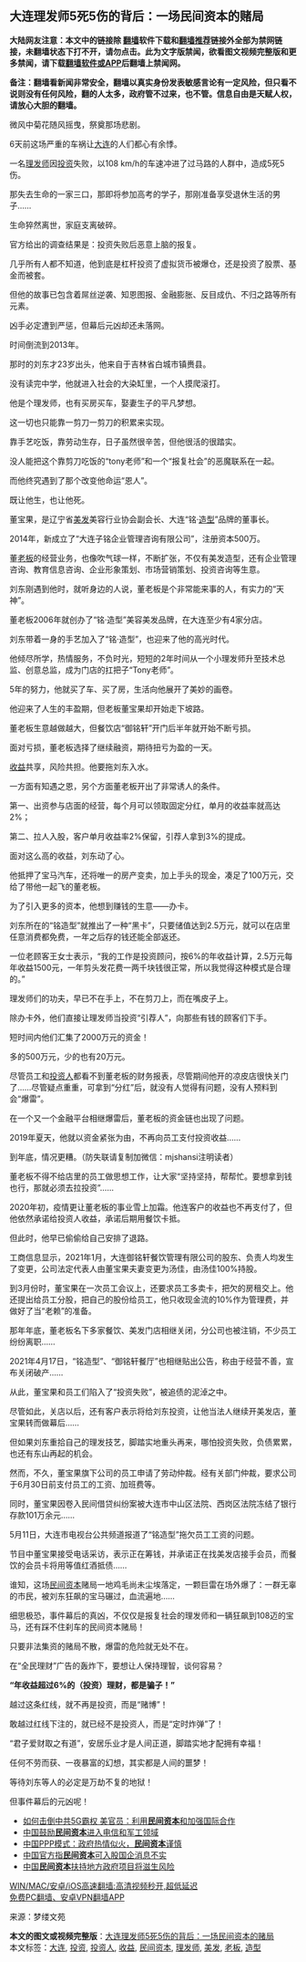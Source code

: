  <h2>大连理发师5死5伤的背后：一场民间资本的赌局</h2> <p class="notice"><b>大陆网友注意：本文中的链接除 <a href="https://github.com/bannedbook/fanqiang" >翻墙</a>软件下载和<a href="https://github.com/killgcd/justmysocks/blob/master/README.md">翻墙推荐</a>链接外全部为禁网链接，未翻墙状态下打不开，请勿点击。此为文字版禁闻，欲看图文视频完整版和更多禁闻，请下载<a href="https://github.com/bannedbook/fanqiang">翻墙软件或APP</a>后翻墙上禁闻网。</p><p>备注：翻墙看新闻非常安全，翻墙以真实身份发表敏感言论有一定风险，但只看不说则没有任何风险，翻的人太多，政府管不过来，也不管。信息自由是天赋人权，请放心大胆的翻墙。</b></p>  <div class="entry"> <p>微风中菊花随风摇曳，祭奠那场悲剧。</p> <p>6天前这场严重的车祸让<a href="https://www.bannedbook.org/bnews/tag/%e5%a4%a7%e8%bf%9e/" class="st_tag internal_tag" rel="tag" title="标签 大连 下的日志">大连</a>的人们都心有余悸。</p> <p>一名<a href="https://www.bannedbook.org/bnews/tag/%e7%90%86%e5%8f%91%e5%b8%88/" class="st_tag internal_tag" rel="tag" title="标签 理发师 下的日志">理发师</a>因<a href="https://www.bannedbook.org/bnews/tag/%e6%8a%95%e8%b5%84/" class="st_tag internal_tag" rel="tag" title="标签 投资 下的日志">投资</a>失败，以108 km/h的车速冲进了过马路的人群中，造成5死5伤。</p> <p>那失去生命的一家三口，那即将参加高考的学子，那刚准备享受退休生活的男子&#8230;&#8230;</p> <p>生命猝然离世，家庭支离破碎。</p> <p>官方给出的调查结果是：投资失败后恶意上脑的报复。</p> <p>几乎所有人都不知道，他到底是杠杆投资了虚拟货币被爆仓，还是投资了股票、基金而被套。</p> <p>但他的故事已包含着屌丝逆袭、知恩图报、金融膨胀、反目成仇、不归之路等所有元素。</p> <p>凶手必定遭到严惩，但幕后元凶却还未落网。</p> <p>时间倒流到2013年。</p> <p>那时的刘东才23岁出头，他来自于吉林省白城市镇赉县。</p> <p>没有读完中学，他就进入社会的大染缸里，一个人摸爬滚打。</p> <p>他是个理发师，也有买房买车，娶妻生子的平凡梦想。</p> <p>这一切也只能靠一剪刀一剪刀的积累来实现。</p> <p>靠手艺吃饭，靠劳动生存，日子虽然很辛苦，但他很活的很踏实。</p> <p>没人能把这个靠剪刀吃饭的“tony老师”和一个“报复社会”的恶魔联系在一起。</p> <p>而他终究遇到了那个改变他命运“恩人”。</p> <p>既让他生，也让他死。</p>  <p>董宝果，是辽宁省<a href="https://www.bannedbook.org/bnews/tag/%E7%BE%8E%E5%8F%91/" class="st_tag internal_tag" rel="tag" title="标签 美发 下的日志">美发</a>美容行业协会副会长、大连“铭·<a href="https://www.bannedbook.org/bnews/tag/%E9%80%A0%E5%9E%8B/" class="st_tag internal_tag" rel="tag" title="标签 造型 下的日志">造型</a>”品牌的董事长。</p> <p>2014年，新成立了“大连子铭企业管理咨询有限公司”，注册资本500万。</p> <p>董<a href="https://www.bannedbook.org/bnews/tag/%e8%80%81%e6%9d%bf/" class="st_tag internal_tag" rel="tag" title="标签 老板 下的日志">老板</a>的经营业务，也像吹气球一样，不断扩张，不仅有美发造型，还有企业管理咨询、教育信息咨询、企业形象策划、市场营销策划、投资咨询等生意。</p> <p>刘东刚遇到他时，就听身边的人说，董老板是个非常能来事的人，有实力的“天神”。</p> <p>董老板2006年就创办了“铭·造型”美容美发品牌，在大连至少有4家分店。</p> <p>刘东带着一身的手艺加入了“铭·造型”，也迎来了他的高光时代。</p> <p>他倾尽所学，热情服务，不负时光，短短的2年时间从一个小理发师升至技术总监、创意总监，成为门店的扛把子“Tony老师”。</p> <p>5年的努力，他就买了车、买了房，生活向他展开了美妙的画卷。</p> <p>他迎来了人生的丰盈期，但老板董宝果却开始走下坡路。</p> <p>董老板生意越做越大，但餐饮店“御铭轩”开门后半年就开始不断亏损。</p> <p>面对亏损，董老板选择了继续融资，期待扭亏为盈的一天。</p> <p><a href="https://www.bannedbook.org/bnews/tag/%E6%94%B6%E7%9B%8A/" class="st_tag internal_tag" rel="tag" title="标签 收益 下的日志">收益</a>共享，风险共担。他要拖刘东入水。</p> <p>一方面有知遇之恩，另个方面董老板开出了非常诱人的条件。</p> <p>第一、出资参与店面的经营，每个月可以领取固定分红，单月的收益率就高达2%；</p> <p>第二、拉人入股，客户单月收益率2%保留，引荐人拿到3%的提成。</p> <p>面对这么高的收益，刘东动了心。</p> <p>他抵押了宝马汽车，还将唯一的房产变卖，加上手头的现金，凑足了100万元，交给了带他一起飞的董老板。</p> <p>为了引入更多的资本，他想到赚钱的生意——办卡。</p>  <p>刘东所在的“铭造型”就推出了一种“黑卡”，只要储值达到2.5万元，就可以在店里任意消费都免费，一年之后存的钱还能全部返还。</p> <p>一位老顾客王女士表示，“我的工作是投资顾问，按6%的年收益计算，2.5万元每年收益1500元，一年剪头发花费一两千块钱很正常，所以我觉得这种模式是合理的。”</p> <p>理发师们的功夫，早已不在手上，不在剪刀上，而在嘴皮子上。</p> <p>除办卡外，他们直接让理发师当投资“引荐人”，向那些有钱的顾客们下手。</p> <p>短时间内他们汇集了2000万元的资金！</p> <p>多的500万元，少的也有20万元。</p> <p>尽管员工和<a href="https://www.bannedbook.org/bnews/tag/%E6%8A%95%E8%B5%84%E4%BA%BA/" class="st_tag internal_tag" rel="tag" title="标签 投资人 下的日志">投资人</a>都看不到董老板的财务报表，尽管期间他开的凉皮店很快关门了……尽管疑点重重，可拿到“分红”后，就没有人觉得有问题，没有人预料到会“爆雷”。</p> <p>在一个又一个金融平台相继爆雷后，董老板的资金链也出现了问题。</p> <p>2019年夏天，他就以资金紧张为由，不再向员工支付投资收益……</p> <p>到年底，情况更糟。（防失联请复制加微信：mjshansi注明读者）</p> <p>董老板不得不给店里的员工做思想工作，让大家“坚持坚持，帮帮忙。要想拿到钱也行，那就必须去拉投资”……</p> <p>2020年初，疫情更让董老板的事业雪上加霜。他连客户的收益也不再支付了，但他依然承诺给投资人收益，承诺后期用餐饮卡抵。</p> <p>但此时，他早已偷偷给自己安排了退路。</p> <p>工商信息显示，2021年1月，大连御铭轩餐饮管理有限公司的股东、负责人均发生了变更，公司法定代表人由董宝果夫妻变更为汤佳，由汤佳100%持股。</p> <p>到3月份时，董宝果在一次员工会议上，还要求员工多卖卡，把欠的房租交上。他还提出给员工分股，把自己的股份给员工，他只收现金流的10%作为管理费，并做好了当“老赖”的准备。</p> <p>那年年底，董老板名下多家餐饮、美发门店相继关闭，分公司也被注销，不少员工纷纷离职……</p> <p>2021年4月17日，“铭造型”、“御铭轩餐厅”也相继贴出公告，称由于经营不善，宣布关闭破产……</p> <p>从此，董宝果和员工们陷入了“投资失败”，被追债的泥淖之中。</p>  <p>尽管如此，关店以后，还有客户表示将给刘东投资，让他当法人继续开美发店，董宝果转而做幕后……</p> <p>但如果刘东重拾自己的理发技艺，脚踏实地重头再来，哪怕投资失败，负债累累，也还有东山再起的机会。</p> <p>然而，不久，董宝果旗下公司的员工申请了劳动仲裁。经有关部门仲裁，要求公司于6月30日前支付员工的工资、加班费等。</p> <p>同时，董宝果因卷入民间借贷纠纷案被大连市中山区法院、西岗区法院冻结了银行存款101万余元……</p> <p>5月11日，大连市电视台公共频道报道了“铭造型”拖欠员工工资的问题。</p> <p>节目中董宝果接受电话采访，表示正在筹钱，并承诺正在找美发店接手会员，而餐饮的会员卡将用等值红酒抵债……</p> <p>谁知，这场<a href="https://www.bannedbook.org/bnews/tag/%E6%B0%91%E9%97%B4%E8%B5%84%E6%9C%AC/" class="st_tag internal_tag" rel="tag" title="标签 民间资本 下的日志">民间资本</a>赌局一地鸡毛尚未尘埃落定，一颗巨雷在场外爆了：一群无辜的市民，被刘东狂飙的宝马碾过，血流遍地……</p> <p>细思极恐，事件幕后的真凶，不仅仅是报复社会的理发师和一辆狂飙到108迈的宝马，还有踩不住刹车的民间资本赌局！</p> <p>只要非法集资的赌局不散，爆雷的危险就无处不在。</p> <p>在“全民理财”广告的轰炸下，要想让人保持理智，谈何容易？</p> <p><strong>“年收益超过6%的（投资）理财，都是骗子！”</strong></p> <p>越过这条红线，就不再是投资，而是“赌博”！</p> <p>敢越过红线下注的，就已经不是投资人，而是“定时炸弹”了！</p> <p>“君子爱财取之有道”，安居乐业才是人间正道，脚踏实地才配拥有幸福！</p> <p>任何不劳而获、一夜暴富的幻想，其实都是人间的噩梦！</p> <p>等待刘东等人的必定是万劫不复的地狱！</p> <p>但事件幕后的元凶呢！</p> <ul class='op-related-articles' title='相关阅读'> <li><a href='https://www.bannedbook.org/bnews/cnnews/20190712/1156839.html' target='_blank'>如何击倒中共5G霸权 美官员：利用<b>民间资本</b>和加强国际合作</a></li> <li><a href='https://www.bannedbook.org/bnews/baitai/20181105/1025951.html' target='_blank'>中国鼓励<b>民间资本</b>进入电信和军工领域</a></li> <li><a href='https://www.bannedbook.org/bnews/finance/20150414/694803.html' target='_blank'>中国PPP模式：政府热情似火，<b>民间资本</b>谨慎</a></li> <li><a href='https://www.bannedbook.org/bnews/cnnews/aboluonews/20131112/199205.html' target='_blank'>中国官方指<b>民间资本</b>可入股国企消息不实</a></li> <li><a href='https://www.bannedbook.org/bnews/cnnews/20121113/78541.html' target='_blank'>中国<b>民间资本</b>扶持地方政府项目将滋生风险</a></li> </ul> <p class="texttj"> <a href="https://github.com/bannedbook/fanqiang/wiki/V2ray%E6%9C%BA%E5%9C%BA" target="_blank">WIN/MAC/安卓/iOS高速翻墙:高清视频秒开,超低延迟</a><br/> <a href="https://github.com/bannedbook/fanqiang/wiki/%E7%A6%81%E9%97%BB%E7%BD%91%E5%AE%89%E5%8D%93%E7%BF%BB%E5%A2%99%E6%96%B0%E9%97%BBAPP" target="_blank">免费PC翻墙、安卓VPN翻墙APP</a></p> <p> 来源：梦缕文苑 </p><a name='sharetosocial'></a>       <div><b>本文的图文或视频完整版</b>：<a href='https://www.bannedbook.org/bnews/comments/20210530/1556457.html'>大连理发师5死5伤的背后：一场民间资本的赌局</a></div>  </div><!--END ENTRY--> <div class="postfooter"> <div>本文标签：<a href="https://www.bannedbook.org/bnews/tag/%e5%a4%a7%e8%bf%9e/" rel="tag">大连</a>, <a href="https://www.bannedbook.org/bnews/tag/%e6%8a%95%e8%b5%84/" rel="tag">投资</a>, <a href="https://www.bannedbook.org/bnews/tag/%E6%8A%95%E8%B5%84%E4%BA%BA/" rel="tag">投资人</a>, <a href="https://www.bannedbook.org/bnews/tag/%E6%94%B6%E7%9B%8A/" rel="tag">收益</a>, <a href="https://www.bannedbook.org/bnews/tag/%E6%B0%91%E9%97%B4%E8%B5%84%E6%9C%AC/" rel="tag">民间资本</a>, <a href="https://www.bannedbook.org/bnews/tag/%e7%90%86%e5%8f%91%e5%b8%88/" rel="tag">理发师</a>, <a href="https://www.bannedbook.org/bnews/tag/%E7%BE%8E%E5%8F%91/" rel="tag">美发</a>, <a href="https://www.bannedbook.org/bnews/tag/%e8%80%81%e6%9d%bf/" rel="tag">老板</a>, <a href="https://www.bannedbook.org/bnews/tag/%E9%80%A0%E5%9E%8B/" rel="tag">造型</a></div>  </div><!--END POSTFOOTER--> 